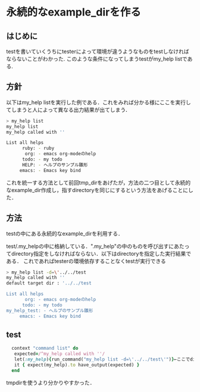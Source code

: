 # 永続的なexample_dirを作る

## はじめに
testを書いていくうちにtesterによって環境が違うようなものをtestしなければならないことがわかった.
このような条件になってしまうtestがmy_help listである.

## 方針

以下はmy_help listを実行した例である．これをみれば分かる様にここを実行してしまうと人によって異なる出力結果が出てしまう．

```bash
> my_help list
my_help list                                                                     
my_help called with ''

List all helps
      ruby: - ruby
       org: - emacs org-modeのhelp
      todo: - my todo
      HELP: - ヘルプのサンプル雛形
     emacs: - Emacs key bind
```
                         
これを統一する方法として前回tmp_dirをあげたが，方法の二つ目として永続的なexample_dir作成し，指すdirectoryを同じにするという方法をあげることにした．


## 方法

testの中にある永続的なexample_dirを利用する．

test/.my_helpの中に格納している．".my_help"の中のものを呼び出すにあたってdirectory指定をしなければならない．以下はdirectoryを指定した実行結果である．
これであればtesterの環境依存することなくtestが実行できる

```bash
> my_help list -d=\'../../test
my_help called with ''
default target dir : '../../test

List all helps
       org: - emacs org-modeのhelp
      todo: - my todo
my_help_test: - ヘルプのサンプル雛形
     emacs: - Emacs key bind
```

## test

```ruby:cli_spec.rb
  context "command list" do
   expected=/^my_help called with ''/
   let(:my_help){run_command("my_help list -d=\'../../test\'")}←ここでdirectory指定
   it { expect(my_help).to have_output(expected) }
  end
```

tmpdirを使うより分かりやすかった．



